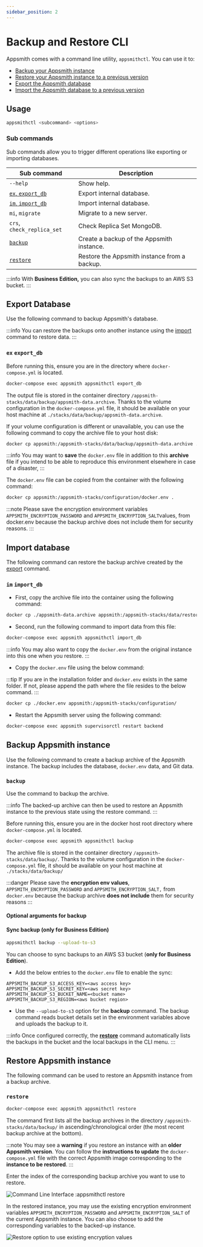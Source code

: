```yaml
---
sidebar_position: 2
---
```

# Backup and Restore CLI

Appsmith comes with a command line utility, `appsmithctl`.  You can use it to:
* [Backup your Appsmith instance](#backup-appsmith-instance)
* [Restore your Appsmith instance to a previous version](#restore-appsmith-instance)
* [Export the Appsmith database](#export-database)
* [Import the Appsmith database to a previous version](#import-database)

## Usage
```bash
appsmithctl <subcommand> <options>
```
<VideoEmbed host="youtube" videoId="tlbK8Cke3sw" title="How To Use Appsmithctl For Instance Management" caption="How To Use Appsmithctl For Instance Management"/>


### Sub commands

Sub commands allow you to trigger different operations like exporting or importing databases.

| Sub command                                        | Description                                  |
| ------------------------------------------------- | -------------------------------------------- |
| `--help`                                          | Show help.                                   |
| [`ex`, `export_db`](appsmithctl.md#ex-export\_db) | Export internal database.                    |
| [`im`, `import_db`](appsmithctl.md#im-import\_db) | Import internal database.                    |
| `mi`, `migrate`                                   | Migrate to a new server.                     |
| `crs`, `check_replica_set`                        | Check Replica Set MongoDB.                   |
| [`backup`](appsmithctl.md#backup)                 | Create a backup of the Appsmith instance.    |
| [`restore`](appsmithctl.md#restore)               | Restore the Appsmith instance from a backup. |

:::info
With **Business Edition,** you can also sync the backups to an AWS S3 bucket.
:::

## Export Database

Use the following command to backup Appsmith's database.

:::info
You can restore the backups onto another instance using the [import](appsmithctl.md#im-import\_db) command to restore data.
:::

### `ex` `export_db`

Before running this, ensure you are in the directory where `docker-compose.yml` is located.

```bash
docker-compose exec appsmith appsmithctl export_db
```

The output file is stored in the container directory `/appsmith-stacks/data/backup/appsmith-data.archive`. Thanks to the volume configuration in the `docker-compose.yml` file, it should be available on your host machine at `./stacks/data/backup/appsmith-data.archive`.

If your volume configuration is different or unavailable, you can use the following command to copy the archive file to your host disk:

```bash
docker cp appsmith:/appsmith-stacks/data/backup/appsmith-data.archive .
```

:::info
You may want to **save** the `docker.env` file in addition to this **archive** file if you intend to be able to reproduce this environment elsewhere in case of a disaster,
:::

The `docker.env` file can be copied from the container with the following command:

```bash
docker cp appsmith:/appsmith-stacks/configuration/docker.env .
```

:::note
Please save the encryption environment variables `APPSMITH_ENCRYPTION_PASSWORD` and `APPSMITH_ENCRYPTION_SALT`values, from docker.env because the backup archive does not include them for security reasons.
:::

## Import database

The following command can restore the backup archive created by the [export](appsmithctl.md#ex-export\_db) command.

### `im` `import_db`

* First, copy the archive file into the container using the following command:

```bash
docker cp ./appsmith-data.archive appsmith:/appsmith-stacks/data/restore/
```

* Second, run the following command to import data from this file:

```bash
docker-compose exec appsmith appsmithctl import_db
```

:::info
You may also want to copy the `docker.env` from the original instance into this one when you restore.
:::

* Copy the `docker.env` file using the below command:

:::tip
If you are in the installation folder and `docker.env` exists in the same folder. If not, please append the path where the file resides to the below command.
:::

```bash
docker cp ./docker.env appsmith:/appsmith-stacks/configuration/
```

* Restart the Appsmith server using the following command:

```bash
docker-compose exec appsmith supervisorctl restart backend
```

## Backup Appsmith instance

Use the following command to create a backup archive of the Appsmith instance. The backup includes the database, `docker.env` data, and Git data.

### `backup`

Use the command to backup the archive.

:::info
The backed-up archive can then be used to restore an Appsmith instance to the previous state using the restore command.
:::

Before running this, ensure you are in the docker host root directory where `docker-compose.yml` is located.

```bash
docker-compose exec appsmith appsmithctl backup
```

The archive file is stored in the container directory `/appsmith-stacks/data/backup/`. Thanks to the volume configuration in the `docker-compose.yml` file, it should be available on your host machine at `./stacks/data/backup/`

:::danger
Please save the **encryption env values**, `APPSMITH_ENCRYPTION_PASSWORD` and `APPSMITH_ENCRYPTION_SALT,` from `docker.env` because the backup archive **does not include** them for security reasons
:::

#### Optional arguments for backup

#### Sync backup (only for Business Edition)

```bash
appsmithctl backup --upload-to-s3
```

You can choose to sync backups to an AWS S3 bucket (**only for Business Edition**).

* Add the below entries to the `docker.env` file to enable the sync:


```
APPSMITH_BACKUP_S3_ACCESS_KEY=<aws access key> 
APPSMITH_BACKUP_S3_SECRET_KEY=<aws secret key>
APPSMITH_BACKUP_S3_BUCKET_NAME=<bucket name> 
APPSMITH_BACKUP_S3_REGION=<aws bucket region>
```


* Use the `--upload-to-s3` option for the **backup** command. The backup command reads bucket details set in the environment variables above and uploads the backup to it.

:::info
Once configured correctly, the [**restore**](appsmithctl.md#restore) command automatically lists the backups in the bucket and the local backups in the CLI menu.
:::

## Restore Appsmith instance

The following command can be used to restore an Appsmith instance from a backup archive.

### `restore`

```bash
docker-compose exec appsmith appsmithctl restore
```

The command first lists all the backup archives in the directory `/appsmith-stacks/data/backup/` in ascending/chronological order (the most recent backup archive at the bottom).

:::note
You may see a **warning** if you restore an instance with an **older Appsmith version**. You can follow the **instructions to update** the `docker-compose.yml` file with the correct Appsmith image corresponding to the **instance to be restored**.
:::

Enter the index of the corresponding backup archive you want to use to restore.

![Command Line Interface :`appsmithctl` restore](/img/Restore\_appsmith\_1.png)

In the restored instance, you may use the existing encryption environment variables `APPSMITH_ENCRYPTION_PASSWORD` and `APPSMITH_ENCRYPTION_SALT` of the current Appsmith instance. You can also choose to add the corresponding variables to the backed-up instance.

![Restore option to use existing encryption values](/img/Restore\_appsmith\_2.png)
